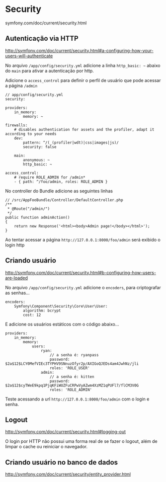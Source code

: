 # Security

symfony.com/doc/current/security.html

## Autenticação via HTTP

http://symfony.com/doc/current/security.html#a-configuring-how-your-users-will-authenticate

No arquivo `/app/config/security.yml` adicione a linha `http_basic: ~` abaixo do `main` para ativar
a autenticação por http.

Adicione o `access_control` para definir o perfil de usuário que pode acessar a página `/admin`

    // app/config/security.yml
    security:

    providers:
        in_memory:
            memory: ~

    firewalls:
        # disables authentication for assets and the profiler, adapt it according to your needs
        dev:
            pattern: ^/(_(profiler|wdt)|css|images|js)/
            security: false

        main:
            anonymous: ~
            http_basic: ~

    access_control:
        # require ROLE_ADMIN for /admin*
        - { path: ^/foo/admin, roles: ROLE_ADMIN }


No controller do Bundle adicione as seguintes linhas

    // /src/AppFooBundle/Controller/DefaultController.php
    /**
     * @Route("/admin/")
     */
    public function adminAction()
    {
        return new Response('<html><body>Admin page!</body></html>');
    } 


Ao tentar acessar a página `http://127.0.0.1:8000/foo/admin` será exibido o login http


## Criando usuário

http://symfony.com/doc/current/security.html#b-configuring-how-users-are-loaded

No arquivo `/app/config/security.yml` adicione o `encoders`, para criptografar as senhas...

    encoders:
        Symfony\Component\Security\Core\User\User:
            algorithm: bcrypt
            cost: 12


E adicione os usuários estáticos com o código abaixo...

    providers:
        in_memory:
            memory:
                users:
                    ryan:
                        // a senha é: ryanpass
                        password: $2a$12$LCY0MefVIEc3TYPHV9SNnuzOfyr2p/AXIGoQJEDs4am4JwhNz/jli
                        roles: 'ROLE_USER'
                    admin:
                        // a senha é: kitten
                        password: $2a$12$cyTWeE9kpq1PjqKFiWUZFuCRPwVyAZwm4XzMZ1qPUFl7/flCM3V0G
                        roles: 'ROLE_ADMIN'

Teste acessando a url `http://127.0.0.1:8000/foo/admin` com o login e senha.


## Logout

http://symfony.com/doc/current/security.html#logging-out

O login por HTTP não possui uma forma real de se fazer o logout, além de limpar o cache ou reiniciar 
o navegador.


## Criando usuário no banco de dados

http://symfony.com/doc/current/security/entity_provider.html